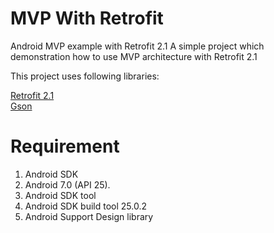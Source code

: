 # MVP With Retrofit
Android MVP example with Retrofit 2.1
A simple project which demonstration how to use MVP architecture with Retrofit 2.1

This project uses following libraries:

<a href="https://github.com/square/retrofit">Retrofit 2.1</a><br>
<a href="https://github.com/square/retrofit/tree/master/retrofit-converters/gson">Gson</a>

# Requirement
1. Android SDK
2. Android 7.0 (API 25).
3. Android SDK tool
4. Android SDK build tool 25.0.2
5. Android Support Design library


